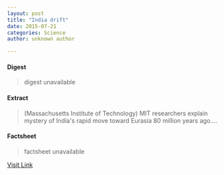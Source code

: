 ```yaml
---
layout: post
title: "India drift"
date: 2015-07-21
categories: Science
author: unknown author

---
```



#### Digest
>digest unavailable

#### Extract
>(Massachusetts Institute of Technology) MIT researchers explain mystery of India's rapid move toward Eurasia 80 million years ago....

#### Factsheet
>factsheet unavailable

[Visit Link](http://www.eurekalert.org/pub_releases/2015-05/miot-id043015.php)


